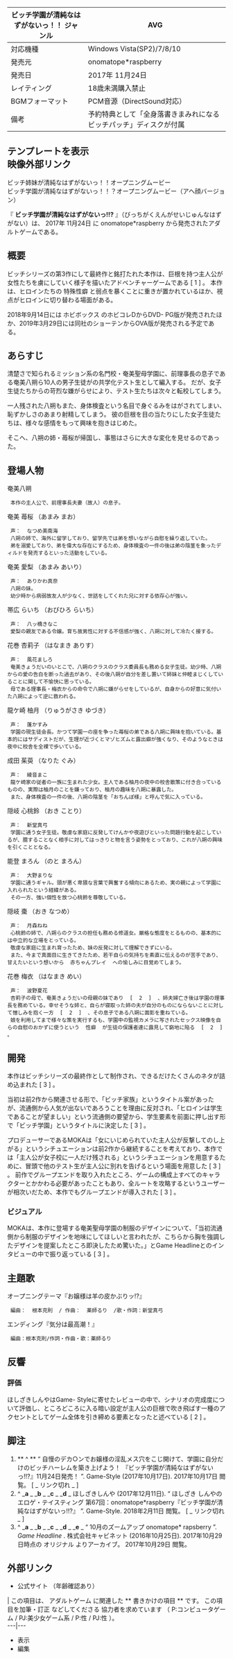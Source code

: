 ビッチ学園が清純なはずがないっ！！  ジャンル  |  AVG   
---|---  
対応機種  |  Windows Vista(SP2)/7/8/10   
発売元  |  onomatope*raspberry   
発売日  |  2017年  11月24日   
レイティング  |  18歳未満購入禁止   
BGMフォーマット  |  PCM音源（DirectSound対応）   
備考  |  予約特典として「全身落書きまみれになるビッチパッチ」ディスクが付属   
テンプレートを表示  
映像外部リンク  
---  
ビッチ姉妹が清純なはずがないっ！！オープニングムービー  
ビッチ学園が清純なはずがないっ！！？オープニングムービー（アヘ顔バージョン）  
  
『 **ビッチ学園が清純なはずがないっ!!?** 』（びっちがくえんがせいじゅんなはずがない）は、  2017年  11月24日  に
onomatope*raspberry  から発売されたアダルトゲームである。

##  概要



ビッチシリーズの第3作にして最終作と銘打たれた本作は、巨根を持つ主人公が女性たちを虜にしていく様子を描いたアドベンチャーゲームである  [  1  ]  。
本作は、ヒロインたちの  特殊性癖  と弱点を暴くことに重きが置かれているほか、視点がヒロインに切り替わる場面がある。

2018年9月14日には  ホビボックス  のホビコレDからDVD-
PG版が発売されたほか、2019年3月29日には同社のショーテンからOVA版が発売される予定である。

##  あらすじ



清楚さで知られるミッション系の名門校・奄美聖母学園に、前理事長の息子である奄美八朔ら10人の男子生徒がの共学化テスト生として編入する。
だが、女子生徒たちからの苛烈な嫌がらせにより、テスト生たちは次々と転校してしまう。

一人残された八朔もまた、身体検査という名目で身ぐるみをはがされてしまい、恥ずかしさのあまり射精してしまう。
彼の巨根を目の当たりにした女子生徒たちは、様々な感情をもって興味を抱きはじめた。

そこへ、八朔の姉・苺桜が帰国し、事態はさらに大きな変化を見せるのであった。

##  登場人物



奄美八朔

     本作の主人公で、前理事長夫妻（故人）の息子。 
奄美 苺桜 （あまみ まお）

     声：  なつめ美南海 
     八朔の姉で、海外に留学しており、留学先では弟を想いながら自慰を繰り返していた。 
     弟を溺愛しており、弟を偉大な存在にするため、身体検査の一件の後は弟の陰茎を象ったディルドを発売するといった活動をしている。 
奄美 愛梨 （あまみ あいり）

     声：  ありかわ真奈 
     八朔の妹。 
     幼少時から病弱故友人が少なく、世話をしてくれた兄に対する依存心が強い。 
帯広 らいち （おびひろ らいち）

     声：  八ッ橋きなこ 
     愛梨の親友である令嬢。育ち故男性に対する不信感が強く、八朔に対して冷たく接する。 
花巻 杏莉子 （はなまき ありす）

     声：  風花ましろ 
     奄美きょうだいのいとこで、八朔のクラスのクラス委員長も務める女子生徒。幼少時、八朔からの愛の告白を断った過去があり、その後八朔が自分を差し置いて姉妹と仲睦まじくしていることに関して不愉快に思っている。 
     母である理事長・梅衣からの命令で八朔に嫌がらせをしているが、自身からの好意に気付いた八朔によって逆に救われる。 
龍ケ崎 柚月 （りゅうがさき ゆづき）

     声：  蓬かすみ 
     学園の現生徒会長。かつて学園一の座を争った苺桜の弟である八朔に興味を抱いている。基本的にはサディストだが、生理が近づくとマゾヒズムと露出癖が強くなり、そのようなときは夜中に校舎を全裸で歩いている。 
成田 茱萸 （なりた ぐみ）

     声：  綾音まこ 
     龍ケ崎家の従者の一族に生まれた少女。主人である柚月の夜中の校舎散策に付き合っているものの、実際は柚月のことを嫌っており、柚月の趣味を八朔に暴露した。 
     また、身体検査の一件の後、八朔の陰茎を「おちんぽ様」と呼んで気に入っている。 
隠岐 心桃鈴 （おき ことり）

     声：  新堂真弓 
     学園に通う女子生徒。敬虔な家庭に反発してけんかや夜遊びといった問題行動を起こしているが、臆することなく相手に対してはっきりと物を言う姿勢をとっており、これが八朔の興味を引くこととなる。 
能登 まろん （のと まろん）

     声：  大野まりな 
     学園に通うギャル。頭が悪く卑猥な言葉で興奮する傾向にあるため、実の親によって学園に入れられたという経緯がある。 
     その一方、強い個性を放つ心桃鈴を尊敬している。 
隠岐 棗 （おき なつめ）

     声：  月森ねね 
     心桃鈴の姉で、八朔らのクラスの担任も務める修道女。厳格な態度をとるものの、基本的には中立的な立場をとっている。 
     敬虔な家庭に生まれ育ったため、妹の反発に対して理解できずにいる。 
     また、今まで真面目に生きてきたため、若干自らの気持ちを素直に伝えるのが苦手であり、甘えたいという想いから  赤ちゃんプレイ  への愉しみに目覚めてしまう。 
花巻 梅衣 （はなまき めい）

     声：  波野夏花 
     杏莉子の母で、奄美きょうだいの母親の妹であり  [  2  ]  、姉夫婦亡き後は学園の理事長を務めている。幸せそうな姉と、自らが寝取った姉の夫が自分のものにならないことに対して憎しみを抱く一方  [  2  ]  、その息子である八朔に面影を重ねている。 
     娘を利用してまで様々な策を実行するも、学園中の監視カメラに写されたセックス映像を自らの自慰のおかずに使うという  性癖  が生徒の保護者達に露見して窮地に陥る  [  2  ]  。 

##  開発



本作はビッチシリーズの最終作として制作され、できるだけたくさんのネタが詰め込まれた  [  3  ]  。

当初は前2作から関連させる形で、「ビッチ家族」というタイトル案があったが、流通側から人気が出ないであろうことを理由に反対され、「ヒロインは学生であることが望ましい」という流通側の要望から、学生要素を前面に押し出す形で「ビッチ学園」というタイトルに決定した
[  3  ]  。

プロデューサーであるMOKAは「女にいじめられていた主人公が反撃してのし上がる」というシチュエーションは前2作から継続することを考えており、本作では「主人公が女子校に一人だけ残される」というシチュエーションを用意するために、冒頭で他のテスト生が主人公に別れを告げるという場面を用意した
[  3  ]  。
前作でグループエンドを取り入れたところ、ゲームの構成上すべてのキャラクターとかかわる必要があったこともあり、全ルートを攻略するというユーザーが相次いだため、本作でもグループエンドが導入された
[  3  ]  。

###  ビジュアル



MOKAは、本作に登場する奄美聖母学園の制服のデザインについて、「当初流通側から制服のデザインを地味にしてほしいと言われたが、こちらから胸を強調したデザインを提案したところ即決したため驚いた。」とGame
Headlineとのインタビューの中で振り返っている  [  3  ]  。

##  主題歌



オープニングテーマ『お嬢様は羊の皮かぶりッ!?』

     編曲：  根本克則  / 作曲：  薬師るり  /歌・作詞：新堂真弓 
エンディング『気分は最高潮！』

     編曲：根本克則/作詞・作曲・歌：薬師るり 

##  反響



###  評価



ほしざきしんやはGame-
Styleに寄せたレビューの中で、シナリオの完成度について評価し、ところどころに入る暗い設定が主人公の巨根で吹き飛ばす一種のアクセントとしてゲーム全体を引き締める要素となったと述べている
[  2  ]  。

##  脚注



  1. ** ^  ** “  自慢のデカ○ンでお嬢様の淫乱メス穴をこじ開けて、学園に自分だけのビッチハーレムを築き上げよう！ 『ビッチ学園が清純なはずがないっ!!?』11月24日発売！  ”. Game-Style (2017年10月17日).  2017年10月17日  閲覧。  [ _ リンク切れ  _ ] 
  2. ^  _**a** _ _**b** _ _**c** _ _**d** _ ほしざきしんや (2017年12月11日). “  ほしざき しんやのエロゲ・テイスティング 第67回：onomatope*raspberry『ビッチ学園が清純なはずがないっ!!?』  ”. Game-Style.  2018年2月11日  閲覧。  [ _ リンク切れ  _ ] 
  3. ^  _**a** _ _**b** _ _**c** _ _**d** _ _**e** _ “  10月のズームアップ onomatope* rapsberry  ”. _Game Headline_ . 株式会社キャビネット (2016年10月25日). 2017年10月29日時点の  オリジナル  よりアーカイブ。  2017年10月29日  閲覧。 

##  外部リンク



  * 公式サイト  （年齢確認あり） 

|  この項目は、  アダルトゲーム  に関連した ** 書きかけの項目  ** です。  この項目を加筆・訂正  などしてくださる  協力者を求めています
（  P:コンピュータゲーム  /  PJ:美少女ゲーム系  /  P:性  /  PJ:性  ）。  
---|---  
  
  * 表示 
  * 編集 

